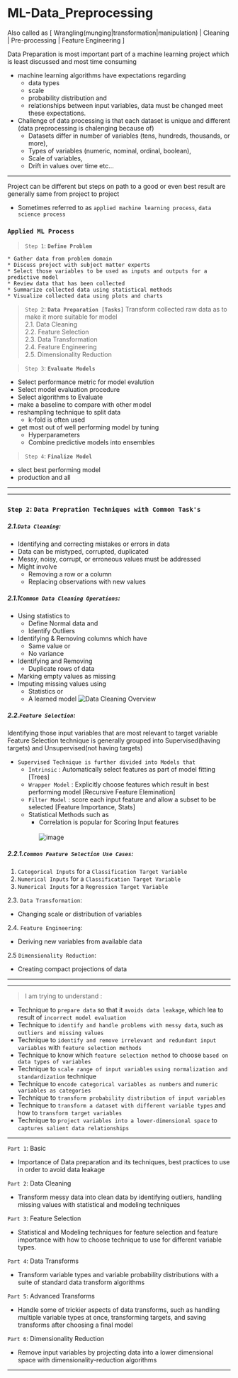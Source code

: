 # ML-Data_Preprocessing
Also called as [ Wrangling(munging|transformation|manipulation) | Cleaning | Pre-processing | Feature Engineering ]

Data Preparation is most important part of a machine learning project which is least discussed and most time consuming
* machine learning algorithms have expectations regarding
  * data types 
  * scale 
  * probability distribution and 
  * relationships between input variables, data must be changed meet these expectations.
* Challenge of data processing is that each dataset is unique and different (data preprocessing is chalenging because of)
  * Datasets differ in number of variables (tens, hundreds, thousands, or more), 
  * Types of variables (numeric, nominal, ordinal, boolean), 
  * Scale of variables,
  * Drift in values over time etc...

---

Project can be different but steps on path to a good or even best result are generally same from project to project
  * Sometimes referred to as `applied machine learning process`, `data science process`
### `Applied ML Process`
 > `Step 1`: **`Define Problem`**
    
    * Gather data from problem domain
    * Discuss project with subject matter experts
    * Select those variables to be used as inputs and outputs for a predictive model   
    * Review data that has been collected
    * Summarize collected data using statistical methods
    * Visualize collected data using plots and charts
  
 > `Step 2`: **`Data Preparation [Tasks]`** 
Transform collected raw data as to make it more suitable for model <br> 
  2.1. Data Cleaning <br>
  2.2. Feature Selection <br>
  2.3. Data Transformation <br>
  2.4. Feature Engineering  <br>
  2.5. Dimensionality Reduction <br>

> `Step 3`: **`Evaluate Models`**

  * Select performance metric for model evalution
  * Select model evaluation procedure
  * Select algorithms to Evaluate
  * make a baseline to compare with other model
  * reshampling technique to split data 
    * k-fold is often used
  * get most out of well performing model by tuning
    * Hyperparameters 
    * Combine predictive models into ensembles

> `Step 4`: **`Finalize Model`**
  * slect best performing model
  * production and all

---
---

### `Step 2`: `Data Prepration Techniques with Common Task's`
  ##### 2.1.`Data Cleaning`: 
  - Identifying and correcting mistakes or errors in data
  - Data can be mistyped, corrupted, duplicated
  - Messy, noisy, corrupt, or erroneous values must be addressed
  - Might involve 
    - Removing a row or a column
    - Replacing observations with new values <br> 
  
  ##### 2.1.1`Common Data Cleaning Operations`:
  - Using statistics to 
    - Define Normal data and 
    - Identify Outliers
  - Identifying & Removing columns which have 
    - Same value or 
    - No variance
  - Identifying and Removing 
    - Duplicate rows of data
  - Marking empty values as missing
  - Imputing missing values using 
    - Statistics or 
    - A learned model
![Data Cleaning Overview](https://user-images.githubusercontent.com/26667491/128863018-c854c8d7-6344-4d57-9563-6d8a7369b85e.png) <br>
 
 
##### 2.2.`Feature Selection`:     
Identifying those input variables that are most relevant to target variable  <br>
Feature Selection technique is generally grouped into Supervised(having targets) and Unsupervised(not having targets) <br> 
* `Supervised Technique is further divided into Models that` 
  * `Intrinsic` : Automatically select features as part of model fitting [Trees]
  * `Wrapper Model` : Explicitly choose features which result in best performing model [Recursive Feature Elemination]
  * `Filter Model` : score each input feature and allow a subset to be selected [Feature Importance, Stats]
   * Statistical Methods such as 
      * Correlation is popular for Scoring Input features  <br>     
![image](https://user-images.githubusercontent.com/26667491/128865759-9dd31eeb-59c1-47d3-ba4b-3d62c3584fef.png) <br>

 ##### 2.2.1.`Common Feature Selection Use Cases`:
  1. `Categorical Inputs` for a `Classification Target Variable`
  2. `Numerical Inputs` for a `Classification Target Variable` 
  3. `Numerical Inputs` for a `Regression Target Variable` 


2.3. `Data Transformation`: 
  - Changing scale or distribution of variables

2.4. `Feature Engineering`: 
  - Deriving new variables from available data

2.5 `Dimensionality Reduction`: 
   - Creating compact projections of data

----
----

> I am trying to understand :
* Technique to `prepare data` so that it `avoids data leakage`, which lea to result of `incorrect model evaluation`
* Technique to `identify and handle problems with messy data`, such as `outliers and missing values`
* Technique to `identify and remove irrelevant and redundant input variables` with `feature selection methods`
* Technique to know which `feature selection method` to choose `based on data types of variables`
* Technique to `scale range of input variables` `using normalization and standardization` technique
* Technique to `encode categorical variables as numbers` and `numeric variables as categories`
* Technique to `transform probability distribution of input variables`
* Technique to `transform a dataset with different variable types` and how to `transform target variables`
* Technique to `project variables into a lower-dimensional space` to `captures salient data relationships`

----

`Part 1`: Basic
  * Importance of Data preparation and its techniques, best practices to use in order to avoid data leakage

`Part 2`: Data Cleaning 
  * Transform messy data into clean data by identifying outliers, handling missing values with statistical and modeling techniques
 
 `Part 3`: Feature Selection
  * Statistical and Modeling techniques for feature selection and feature importance with how to choose technique to use for different variable types.

`Part 4`: Data Transforms 
  * Transform variable types and variable probability distributions with a suite of standard data transform algorithms

`Part 5`: Advanced Transforms
  * Handle some of trickier aspects of data transforms, such as handling multiple variable types at once, transforming targets, and saving transforms after choosing a final model

`Part 6`: Dimensionality Reduction
  * Remove input variables by projecting data into a lower dimensional space with dimensionality-reduction algorithms

---




